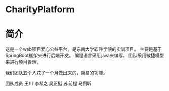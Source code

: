 # CharityPlatform

# 简介
这是一个web项目爱心公益平台，是东南大学软件学院的实训项目。
主要是基于SpringBoot框架来进行后端开发。
编程语言采用java来编写。
团队采用敏捷模型来进行项目管理。
  
我们团队五个人花了一个月做出来的，简易的功能。

团队成员 
王川 
李希之
吴正挺 
苏前程 
马朔昕
